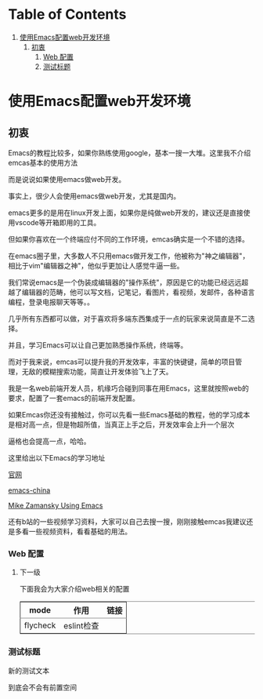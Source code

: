 
# Table of Contents

1.  [使用Emacs配置web开发环境](#org997bfec)
    1.  [初衷](#org6a86c06)
        1.  [Web 配置](#orgdc10fc8)
        2.  [测试标题](#org170c77e)


<a id="org997bfec"></a>

# 使用Emacs配置web开发环境


<a id="org6a86c06"></a>

## 初衷

Emacs的教程比较多，如果你熟练使用google，基本一搜一大堆。这里我不介绍emcas基本的使用方法

而是说说如果使用emacs做web开发。

事实上，很少人会使用emacs做web开发，尤其是国内。

emacs更多的是用在linux开发上面，如果你是纯做web开发的，建议还是直接使用vscode等开箱即用的工具。

但如果你喜欢在一个终端应付不同的工作环境，emcas确实是一个不错的选择。

在emacs圈子里，大多数人不只用emacs做开发工作，他被称为"神之编辑器"，相比于vim"编辑器之神"，他似乎更加让人感觉牛逼一些。

我们常说emacs是一个伪装成编辑器的"操作系统"，原因是它的功能已经远远超越了编辑器的范畴，他可以写文档，记笔记，看图片，看视频，发邮件，各种语言编程，登录电报聊天等等。。

几乎所有东西都可以做，对于喜欢将多端东西集成于一点的玩家来说简直是不二选择。

并且，学习Emacs可以让自己更加熟悉操作系统，终端等。

而对于我来说，emcas可以提升我的开发效率，丰富的快键键，简单的项目管理，无敌的模糊搜索功能，简直让开发体验飞上了天。

我是一名web前端开发人员，机缘巧合碰到同事在用Emacs，这里就按照web的要求，配置了一套emacs的前端开发配置。

如果Emcas你还没有接触过，你可以先看一些Emacs基础的教程，他的学习成本是相对高一点，但是物超所值，当真正上手之后，开发效率会上升一个层次

逼格也会提高一点，哈哈。

这里给出以下Emacs的学习地址

[官网](https://www.gnu.org/software/emacs/)

[emacs-china](https://emacs-china.org/)

[Mike Zamansky Using Emacs](https://cestlaz.github.io/post/using-emacs-74-eglot/)

还有b站的一些视频学习资料，大家可以自己去搜一搜，刚刚接触emcas我建议还是多看一些视频资料，看看基础的用法。


<a id="orgdc10fc8"></a>

### Web 配置

1.  下一级

    下面我会为大家介绍web相关的配置
    
    <table border="2" cellspacing="0" cellpadding="6" rules="groups" frame="hsides">
    
    
    <colgroup>
    <col  class="org-left" />
    
    <col  class="org-left" />
    
    <col  class="org-left" />
    </colgroup>
    <thead>
    <tr>
    <th scope="col" class="org-left">mode</th>
    <th scope="col" class="org-left">作用</th>
    <th scope="col" class="org-left">链接</th>
    </tr>
    </thead>
    
    <tbody>
    <tr>
    <td class="org-left">flycheck</td>
    <td class="org-left">eslint检查</td>
    <td class="org-left"><https://www.flycheck.org/en/latest/></td>
    </tr>
    </tbody>
    </table>


<a id="org170c77e"></a>

### 测试标题

新的测试文本

到底会不会有前置空间

